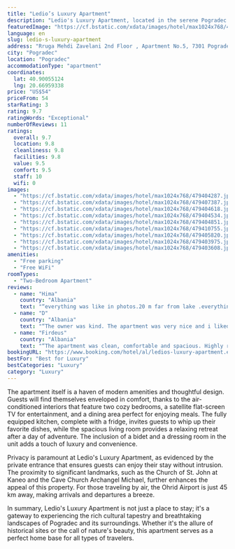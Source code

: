 ```yaml
---
title: "Ledio’s Luxury Apartment"
description: "Ledio's Luxury Apartment, located in the serene Pogradec area of Korçë County, offers guests a unique blend of comfort and convenience."
featuredImage: "https://cf.bstatic.com/xdata/images/hotel/max1024x768/479404287.jpg?k=b65e62ab1ade1769ecc38aada969b9a1ff5b808250d4d683f0e373de068f70e0&o=&hp=1"
language: en
slug: ledio-s-luxury-apartment
address: "Rruga Mehdi Zavelani 2nd Floor , Apartment No.5, 7301 Pogradec, Albania"
city: "Pogradec"
location: "Pogradec"
accommodationType: "apartment"
coordinates:
  lat: 40.90055124
  lng: 20.66959338
price: "US$54"
priceFrom: 54
starRating: 3
rating: 9.7
ratingWords: "Exceptional"
numberOfReviews: 11
ratings:
  overall: 9.7
  location: 9.8
  cleanliness: 9.8
  facilities: 9.8
  value: 9.5
  comfort: 9.5
  staff: 10
  wifi: 0
images:
  - "https://cf.bstatic.com/xdata/images/hotel/max1024x768/479404287.jpg?k=b65e62ab1ade1769ecc38aada969b9a1ff5b808250d4d683f0e373de068f70e0&o=&hp=1"
  - "https://cf.bstatic.com/xdata/images/hotel/max1024x768/479407387.jpg?k=0c648af2212c0d15f84303dbc77f4016135048f9329240a37972929cf8f67c64&o=&hp=1"
  - "https://cf.bstatic.com/xdata/images/hotel/max1024x768/479404618.jpg?k=315e5e02e5d635a68420874636c90f5f5ae3179cf1017ac460d7bf4f1db77cc8&o=&hp=1"
  - "https://cf.bstatic.com/xdata/images/hotel/max1024x768/479404534.jpg?k=496fe9298d0d34c514431e97c50b0fccb8876f1d3caf2c32dedc606b1375df75&o=&hp=1"
  - "https://cf.bstatic.com/xdata/images/hotel/max1024x768/479404851.jpg?k=875ed8c2de0c1bd9b19f3fcc58bc1ed81f166a1ad4a32f5edb296c153faeb353&o=&hp=1"
  - "https://cf.bstatic.com/xdata/images/hotel/max1024x768/479410755.jpg?k=21e96d5d7356095d178aba2bb807c3562e7286cc658881fc86896bf93bc7016c&o=&hp=1"
  - "https://cf.bstatic.com/xdata/images/hotel/max1024x768/479405820.jpg?k=09b5f6705e02ddde4d3f64edc32b7c54db68ab9953be3ffc71bd9f222a0da24e&o=&hp=1"
  - "https://cf.bstatic.com/xdata/images/hotel/max1024x768/479403975.jpg?k=98788c2388dd6ac1c475da6974fa5d94f3cd59003d091a4684e37269df02071f&o=&hp=1"
  - "https://cf.bstatic.com/xdata/images/hotel/max1024x768/479403608.jpg?k=c1eb0c0a04480fa2e398edb69ab968fc0e5696effdd4723f7aa2092e6d150464&o=&hp=1"
amenities:
  - "Free parking"
  - "Free WiFi"
roomTypes:
  - "Two-Bedroom Apartment"
reviews:
  - name: "Hima"
    country: "Albania"
    text: "“everything was like in photos.20 m far from lake .everythink was clean and confortable .”"
  - name: "D"
    country: "Albania"
    text: "“The owner was kind. The apartment was very nice and i liked it a lot. Totally suggested! 🔥”"
  - name: "Firdeus"
    country: "Albania"
    text: "“The apartment was clean, comfortable and spacious. Highly recommend!”"
bookingURL: "https://www.booking.com/hotel/al/ledios-luxury-apartment.en-gb.html?aid=8035640"
bestFor: "Best for Luxury"
bestCategories: "Luxury"
category: "Luxury"
---
```


The apartment itself is a haven of modern amenities and thoughtful design. Guests will find themselves enveloped in comfort, thanks to the air-conditioned interiors that feature two cozy bedrooms, a satellite flat-screen TV for entertainment, and a dining area perfect for enjoying meals. The fully equipped kitchen, complete with a fridge, invites guests to whip up their favorite dishes, while the spacious living room provides a relaxing retreat after a day of adventure. The inclusion of a bidet and a dressing room in the unit adds a touch of luxury and convenience.

Privacy is paramount at Ledio's Luxury Apartment, as evidenced by the private entrance that ensures guests can enjoy their stay without intrusion. The proximity to significant landmarks, such as the Church of St. John at Kaneo and the Cave Church Archangel Michael, further enhances the appeal of this property. For those traveling by air, the Ohrid Airport is just 45 km away, making arrivals and departures a breeze.

In summary, Ledio's Luxury Apartment is not just a place to stay; it's a gateway to experiencing the rich cultural tapestry and breathtaking landscapes of Pogradec and its surroundings. Whether it's the allure of historical sites or the call of nature's beauty, this apartment serves as a perfect home base for all types of travelers.